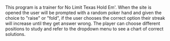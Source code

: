 This program is a trainer for No Limit Texas Hold Em'. When the site is opened the user will 
be prompted with a random poker hand and given the choice to "raise" or "fold", if the user chooses
the correct option their streak will increase until they get answer wrong. The player can choose different
positions to study and refer to the dropdown menu to see a chart of correct solutions.

